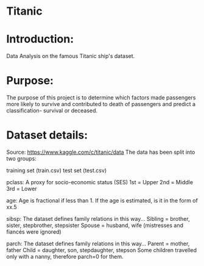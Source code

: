 # Titanic

# Introduction:
Data Analysis on the famous Titanic ship's dataset.

# Purpose:
The purpose of this project is to determine which factors made passengers more likely to survive and contributed to death of passengers and predict a classification- survival or deceased.

# Dataset details:
Source: https://www.kaggle.com/c/titanic/data
The data has been split into two groups:

training set (train.csv)
test set (test.csv)

pclass: A proxy for socio-economic status (SES)
1st = Upper
2nd = Middle
3rd = Lower

age: Age is fractional if less than 1. If the age is estimated, is it in the form of xx.5

sibsp: The dataset defines family relations in this way...
Sibling = brother, sister, stepbrother, stepsister
Spouse = husband, wife (mistresses and fiancés were ignored)

parch: The dataset defines family relations in this way...
Parent = mother, father
Child = daughter, son, stepdaughter, stepson
Some children travelled only with a nanny, therefore parch=0 for them.
